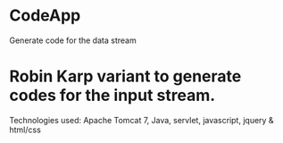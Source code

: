 # CodeApp
Generate code for the data stream

# Robin Karp variant to generate codes for the input stream.

Technologies used: Apache Tomcat 7, Java, servlet, javascript, jquery & html/css


